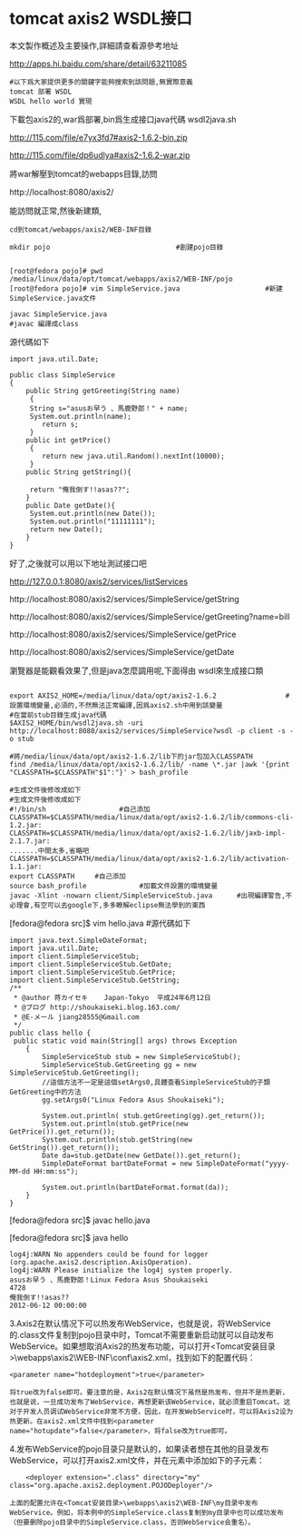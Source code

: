 # tomcat axis2 WSDL接口

本文製作概述及主要操作,詳細請查看源參考地址

http://apps.hi.baidu.com/share/detail/63211085

```
#以下爲大家提供更多的關鍵字能夠搜索到該問題,無實際意義
tomcat 部署 WSDL
WSDL hello world 實現
```
下載包axis2的,war爲部署,bin爲生成接口java代碼 wsdl2java.sh

http://115.com/file/e7yx3fd7#axis2-1.6.2-bin.zip

http://115.com/file/dp6udlya#axis2-1.6.2-war.zip

將war解壓到tomcat的webapps目錄,訪問 

http://localhost:8080/axis2/

能訪問就正常,然後新建類,

```
cd到tomcat/webapps/axis2/WEB-INF目錄 

mkdir pojo                               #創建pojo目錄


[root@fedora pojo]# pwd
/media/linux/data/opt/tomcat/webapps/axis2/WEB-INF/pojo
[root@fedora pojo]# vim SimpleService.java                     #新建SimpleService.java文件

javac SimpleService.java                                                   #javac 編譯成class 
```
源代碼如下
```
import java.util.Date;

public class SimpleService
{
    public String getGreeting(String name)
     {
     String s="asusお早う 、馬鹿野郎！" + name;
     System.out.println(name);
        return s; 
     }    
    public int getPrice()
     {
        return new java.util.Random().nextInt(10000);
     }    
    public String getString(){
     
     return "俺我倒す!!asas??";
    }
    public Date getDate(){
     System.out.println(new Date());
     System.out.println("11111111");
     return new Date();
    }
}

```
好了,之後就可以用以下地址測試接口吧

http://127.0.0.1:8080/axis2/services/listServices

http://localhost:8080/axis2/services/SimpleService/getString

http://localhost:8080/axis2/services/SimpleService/getGreeting?name=bill

http://localhost:8080/axis2/services/SimpleService/getPrice

http://localhost:8080/axis2/services/SimpleService/getDate

瀏覽器是能觀看效果了,但是java怎麼調用呢,下面得由 wsdl來生成接口類
```

export AXIS2_HOME=/media/linux/data/opt/axis2-1.6.2                 #設置環境變量,必須的,不然無法正常編譯,因爲axis2.sh中用到該變量
#在當前stub目錄生成java代碼
$AXIS2_HOME/bin/wsdl2java.sh -uri http://localhost:8080/axis2/services/SimpleService?wsdl -p client -s -o stub         

#將/media/linux/data/opt/axis2-1.6.2/lib下的jar包加入CLASSPATH
find /media/linux/data/opt/axis2-1.6.2/lib/ -name \*.jar |awk '{print "CLASSPATH=$CLASSPATH"$1":"}' > bash_profile

#生成文件後修改成如下
#生成文件後修改成如下
#!/bin/sh                  #自己添加
CLASSPATH=$CLASSPATH/media/linux/data/opt/axis2-1.6.2/lib/commons-cli-1.2.jar:
CLASSPATH=$CLASSPATH/media/linux/data/opt/axis2-1.6.2/lib/jaxb-impl-2.1.7.jar:
.......中間太多,省略吧
CLASSPATH=$CLASSPATH/media/linux/data/opt/axis2-1.6.2/lib/activation-1.1.jar:
export CLASSPATH     #自己添加
source bash_profile             #加載文件設置的環境變量
javac -Xlint -nowarn client/SimpleServiceStub.java      #出現編譯警告,不必理會,有空可以去google下,多多瞭解eclipse無法學到的東西
```

[fedora@fedora src]$ vim hello.java #源代碼如下
```
import java.text.SimpleDateFormat;
import java.util.Date;
import client.SimpleServiceStub;
import client.SimpleServiceStub.GetDate;
import client.SimpleServiceStub.GetPrice;
import client.SimpleServiceStub.GetString;
/**
 * @author 蒋カイセキ    Japan-Tokyo  平成24年6月12日
 * @ブログ http://shoukaiseki.blog.163.com/
 * @E-メール jiang28555@Gmail.com
 */
public class hello {
 public static void main(String[] args) throws Exception  
    {
        SimpleServiceStub stub = new SimpleServiceStub();
        SimpleServiceStub.GetGreeting gg = new SimpleServiceStub.GetGreeting();
        //這個方法不一定是這個setArgs0,具體查看SimpleServiceStub的子類GetGreeting中的方法
        gg.setArgs0("Linux Fedora Asus Shoukaiseki");
        
        System.out.println( stub.getGreeting(gg).get_return());
        System.out.println(stub.getPrice(new GetPrice()).get_return());
        System.out.println(stub.getString(new GetString()).get_return());
        Date da=stub.getDate(new GetDate()).get_return();
        SimpleDateFormat bartDateFormat = new SimpleDateFormat("yyyy-MM-dd HH:mm:ss");
               
        System.out.println(bartDateFormat.format(da));
    } 
}
```
 [fedora@fedora src]$ javac hello.java 

[fedora@fedora src]$ java hello 
```
log4j:WARN No appenders could be found for logger (org.apache.axis2.description.AxisOperation).
log4j:WARN Please initialize the log4j system properly.
asusお早う 、馬鹿野郎！Linux Fedora Asus Shoukaiseki
4728
俺我倒す!!asas??
2012-06-12 00:00:00
```

3.Axis2在默认情况下可以热发布WebService，也就是说，将WebService的.class文件复制到pojo目录中时，Tomcat不需要重新启动就可以自动发布WebService。如果想取消Axis2的热发布功能，可以打开<Tomcat安装目录>\webapps\axis2\WEB-INF\conf\axis2.xml，找到如下的配置代码：
```
<parameter name="hotdeployment">true</parameter>
```
    将true改为false即可。要注意的是，Axis2在默认情况下虽然是热发布，但并不是热更新，也就是说，一旦成功发布了WebService，再想更新该WebService，就必须重启Tomcat。这对于开发人员调试WebService非常不方便，因此，在开发WebService时，可以将Axis2设为热更新。在axis2.xml文件中找到<parameter name="hotupdate">false</parameter>，将false改为true即可。

4.发布WebService的pojo目录只是默认的，如果读者想在其他的目录发布WebService，可以打开axis2.xml文件，并在<axisconfig>元素中添加如下的子元素：
```
    <deployer extension=".class" directory="my" class="org.apache.axis2.deployment.POJODeployer"/>
```
    上面的配置允许在<Tomcat安装目录>\webapps\axis2\WEB-INF\my目录中发布WebService。例如，将本例中的SimpleService.class复制到my目录中也可以成功发布（但要删除pojo目录中的SimpleService.class，否则WebService会重名）。

